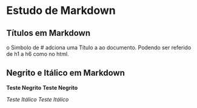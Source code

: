 # Estudo de Markdown

## Títulos em Markdown

o Simbolo de # adciona uma Título a ao documento. Podendo ser referido de h1 a h6 como no html.

## Negrito e Itálico em Markdown

__Teste Negrito__
**Teste Negrito**

_Teste Itálico_
*Teste Itálico*



